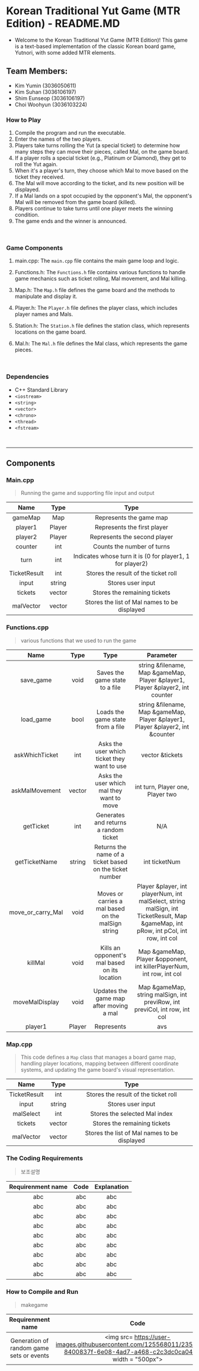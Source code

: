 # Korean Traditional Yut Game (MTR Edition) - README.MD
  * Welcome to the Korean Traditional Yut Game (MTR Edition)! This game is a text-based implementation of the classic Korean board game, Yutnori, with some added MTR elements.

  
## Team Members:
  * Kim Yumin (3036050611)
  * Kim Suhan (3036106197)
  * Shim Eunseop (3036106197)
  * Choi Woohyun (3036103224)

### How to Play
1.	Compile the program and run the executable.
2.	Enter the names of the two players.
3.	Players take turns rolling the Yut (a special ticket) to determine how many steps they can move their pieces, called Mal, on the game board.
4.	If a player rolls a special ticket (e.g., Platinum or Diamond), they get to roll the Yut again.
5.	When it's a player's turn, they choose which Mal to move based on the ticket they received.
6.	The Mal will move according to the ticket, and its new position will be displayed.
7.	If a Mal lands on a spot occupied by the opponent's Mal, the opponent's Mal will be removed from the game board (killed).
8.	Players continue to take turns until one player meets the winning condition.
9.	The game ends and the winner is announced.

<br/>

### **Game Components**
1.	main.cpp: The `main.cpp` file contains the main game loop and logic.

2.	Functions.h: The `Functions.h` file contains various functions to handle game mechanics such as ticket rolling, Mal movement, and Mal killing.

3.	Map.h: The `Map.h` file defines the game board and the methods to manipulate and display it.

4.	Player.h: The `Player.h` file defines the player class, which includes player names and Mals.

5.	Station.h: The `Station.h` file defines the station class, which represents locations on the game board.

6.	Mal.h: The `Mal.h` file defines the Mal class, which represents the game pieces.
<br/>

### **Dependencies**
* C++ Standard Library
* `<iostream>`
* `<string>`
* `<vector>`
* `<chrono>`
* `<thread>`
* `<fstream>`
<br/>

***
## Components

### Main.cpp
> Running the game and supporting file input and output

|Name|Type|Type|
|:-:|:-:|:-:|
|gameMap|Map|Represents the game map|
|player1|Player|Represents the first player|
|player2|Player|Represents the second player|
|counter|int|Counts the number of turns|
|turn|int|Indicates whose turn it is (0 for player1, 1 for player2)|
|TicketResult|int|Stores the result of the ticket roll|
|input|string|Stores user input|
|tickets|vector<int>|Stores the remaining tickets|
|malVector|vector<string>|Stores the list of Mal names to be displayed|

### Functions.cpp
> various functions that we used to run the game

|Name|Type|Type|Parameter|
|:-:|:-:|:-:|:-:|
|save_game|void|Saves the game state to a file|string &filename, Map &gameMap, Player &player1, Player &player2, int counter|
|load_game|bool|Loads the game state from a file| string &filename, Map &gameMap, Player &player1, Player &player2, int &counter|
|askWhichTicket|int|Asks the user which ticket they want to use| vector<int> &tickets|
|askMalMovement|vector<string>|Asks the user which mal they want to move| int turn, Player one, Player two|
|getTicket|int|Generates and returns a random ticket| N/A|
|getTicketName|string|Returns the name of a ticket based on the ticket number|int ticketNum|
|move_or_carry_Mal|void|Moves or carries a mal based on the malSign string| Player &player, int playerNum, int malSelect, string malSign, int TicketResult, Map &gameMap, int pRow, int pCol, int row, int col|
|killMal|void|Kills an opponent's mal based on its location| Map &gameMap, Player &opponent, int killerPlayerNum, int row, int col|
|moveMalDisplay|void|Updates the game map after moving a mal| Map &gameMap, string malSign, int previRow, int previCol, int row, int col|
|player1|Player|Represents| avs|


### Map.cpp
> This code defines a `Map` class that manages a board game map, handling player locations, mapping between different coordinate systems, and updating the game board's visual representation.

|Name|Type|Type|
|:-:|:-:|:-:|
|TicketResult|int|Stores the result of the ticket roll|
|input|string|Stores user input|
|malSelect|int|Stores the selected Mal index|
|tickets|vector<int>|Stores the remaining tickets|
|malVector|vector<string>|Stores the list of Mal names to be displayed|

### The Coding Requirements
>보조설명

|Requirenment name|Code|Explanation|
|:-:|:-:|:-:|
|abc|abc|abc|
|abc|abc|abc|
|abc|abc|abc|
|abc|abc|abc|
|abc|abc|abc|
|abc|abc|abc|
|abc|abc|abc|
|abc|abc|abc|
|abc|abc|abc|



### How to Compile and Run
> makegame

 
|Requirenment name|Code|Explanation|
|:-:|:-:|:-:|
|Generation of random game sets or events| <img src= https://user-images.githubusercontent.com/125568011/235907659-8400837f-6e08-4ad7-a468-c2c3dc0ca04e.png" width = "500px">|abc|
